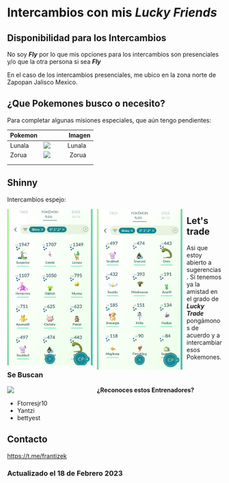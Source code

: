 # Intercambios con mis ___Lucky Friends___

## Disponibilidad para los Intercambios

No soy ___Fly___ por lo que mis opciones para los intercambios son presenciales y/o que la otra persona si sea ___Fly___

En el caso de los intercambios presenciales, me ubico en la zona norte de Zapopan Jalisco Mexico.

## ¿Que Pokemones busco o necesito?

Para completar algunas misiones especiales, que aún tengo pendientes:

| Pokemon  | Imagen                                                                                                                                          |
| -------- | -------------------------------------------------------------------------------------------------------------------------------------------------:|
| Lunala | <img src="https://www.serebii.net/swordshield/pokemon/792.png" alt="Lunala" style="float: left; margin-right: 10px;" width="100" /> |
| Zorua | <img src="https://www.serebii.net/swordshield/pokemon/570.png" alt="Zorua" style="float: left; margin-right: 10px;" width="100" /> |
|  |  |
|  |  |


## Shinny

Intercambios espejo:

<img src="https://github.com/frantizek/frantizek/blob/main/templates/PokemonGo/images/1676752600575.jpg?raw=true" alt=" " style="float: left; margin-right: 10px;" width="200" />
<img src="https://github.com/frantizek/frantizek/blob/main/templates/PokemonGo/images/1676752600602.jpg?raw=true" alt=" " style="float: left; margin-right: 10px;" width="200" />


## Let's trade

Asi que estoy abierto a sugerencias.
Si tenemos ya la amistad en el grado de ___Lucky Trade___ pongámonos de acuerdo y a intercambiar esos Pokemones.


### Se Buscan

<img src="https://img.freepik.com/premium-vector/wanted-vintage-western-poster_176411-3.jpg?raw=true" alt=" " style="float: left; margin-right: 10px;" width="200" />

**¿Reconoces estos Entrenadores?**

- Ftorresjr10
- Yantzi
- bettyest

## Contacto

https://t.me/frantizek

### Actualizado el 18 de Febrero 2023 
